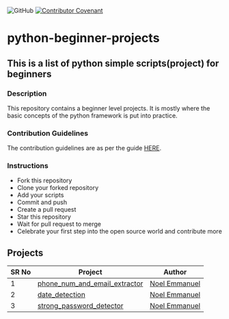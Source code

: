 ![GitHub](https://img.shields.io/github/license/De-pitcher/python-beginner-projects)
[![Contributor Covenant](https://img.shields.io/badge/Contributor%20Covenant-2.1-4baaaa.svg)](code_of_conduct.md) 
# python-beginner-projects

## This is a list of python simple scripts(project) for beginners
### Description

This repository contains a beginner level projects. It is mostly where the basic concepts of the python framework is put into practice.


### Contribution Guidelines

The contribution guidelines are as per the
guide [HERE](https://github.com/De-pitcher/python-beginner-projects/blob/main/CONTRIBUTING.md).


### Instructions

- Fork this repository
- Clone your forked repository
- Add your scripts
- Commit and push
- Create a pull request
- Star this repository
- Wait for pull request to merge
- Celebrate your first step into the open source world and contribute more

## Projects
| SR No | Project                                                                                                                                           | Author                                                      |
|-------|---------------------------------------------------------------------------------------------------------------------------------------------------|-------------------------------------------------------------|
| 1     | [phone_num_and_email_extractor](https://github.com/De-pitcher/python-beginner-projects/tree/main/phone_num_and_email_extractor)                                    | [Noel Emmanuel](https://github.com/De-pitcher)                      |  
| 2     | [date_detection](https://github.com/De-pitcher/python-beginner-projects/tree/main/date_detection)                                    | [Noel Emmanuel](https://github.com/De-pitcher)                      |
| 3     | [strong_password_detector](https://github.com/De-pitcher/python-beginner-projects/tree/main/strong_password_detector)                                    | [Noel Emmanuel](https://github.com/De-pitcher)                      |